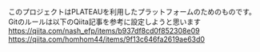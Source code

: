 このプロジェクトはPLATEAUを利用したプラットフォームのためのものです。
Gitのルールは以下のQiita記事を参考に設定しようと思います
https://qiita.com/nash_efp/items/b937df8cd0f852308e09
https://qiita.com/homhom44/items/9f13c646fa2619ae63d0

